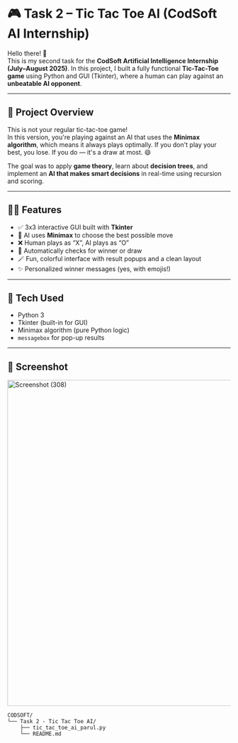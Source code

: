 # 🎮 Task 2 – Tic Tac Toe AI (CodSoft AI Internship)

Hello there! 👋  
This is my second task for the **CodSoft Artificial Intelligence Internship (July–August 2025)**. In this project, I built a fully functional **Tic-Tac-Toe game** using Python and GUI (Tkinter), where a human can play against an **unbeatable AI opponent**.

---

## 🧠 Project Overview

This is not your regular tic-tac-toe game!  
In this version, you're playing against an AI that uses the **Minimax algorithm**, which means it always plays optimally. If you don't play your best, you lose. If you do — it's a draw at most. 😄

The goal was to apply **game theory**, learn about **decision trees**, and implement an **AI that makes smart decisions** in real-time using recursion and scoring.

---

## 👩‍💻 Features

- ✅ 3x3 interactive GUI built with **Tkinter**
- 🤖 AI uses **Minimax** to choose the best possible move
- ❌ Human plays as “X”, AI plays as “O”
- 🎯 Automatically checks for winner or draw
- 🪄 Fun, colorful interface with result popups and a clean layout
- ✨ Personalized winner messages (yes, with emojis!)

---

## 🔧 Tech Used

- Python 3
- Tkinter (built-in for GUI)
- Minimax algorithm (pure Python logic)
- `messagebox` for pop-up results

---

## 📸 Screenshot 
<img width="1366" height="735" alt="Screenshot (308)" src="https://github.com/user-attachments/assets/dd2ad3d7-ed00-4f98-ae87-705fbeaac10d" />



```text
CODSOFT/
└── Task 2 - Tic Tac Toe AI/
    ├── tic_tac_toe_ai_parul.py
    └── README.md
